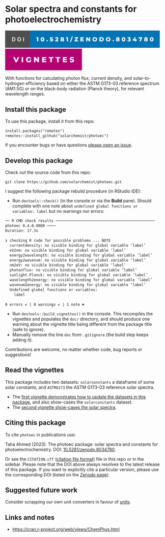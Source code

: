 # Solar spectra and constants for photoelectrochemistry

<!-- badges: start -->
[![DOI](https://raw.githubusercontent.com/solarchemist/photoec/master/man/figures/badge-doi.svg)](https://doi.org/10.5281/zenodo.8034780)
[![Vignettes](https://raw.githubusercontent.com/solarchemist/photoec/master/man/figures/badge-vignette.svg)](https://github.com/solarchemist/photoec#read-the-vignettes)
<!-- badges: end -->

With functions for calculating photon flux, current density, and solar-to-hydrogen
efficiency based on either the ASTM G173-03 reference spectrum (AM1.5G) or
on the black-body radiation (Planck theory), for relevant wavelength ranges.


## Install this package

To use this package, install it from this repo:

```
install.packages("remotes")
remotes::install_github("solarchemist/photoec")
```

If you encounter bugs or have questions
[please open an issue](https://github.com/solarchemist/photoec/issues).


## Develop this package

Check out the source code from this repo:
```
git clone https://github.com/solarchemist/photoec.git
```

I suggest the following package rebuild procedure (in RStudio IDE):

+ Run `devtools::check()` (in the console or via the **Build** pane).
  Should complete with one note about `undefined global functions or variables: label`
  but no warnings nor errors:
```
── R CMD check results ───────────────────────────────────────────── photoec 0.4.0.9000 ────
Duration: 17.3s

❯ checking R code for possible problems ... NOTE
  currentdensity: no visible binding for global variable ‘label’
  eV2nm: no visible binding for global variable ‘label’
  energy2wavelength: no visible binding for global variable ‘label’
  energy2wavenum: no visible binding for global variable ‘label’
  nm2eV: no visible binding for global variable ‘label’
  photonflux: no visible binding for global variable ‘label’
  sunlight.Planck: no visible binding for global variable ‘label’
  wavelength2energy: no visible binding for global variable ‘label’
  wavenum2energy: no visible binding for global variable ‘label’
  Undefined global functions or variables:
    label

0 errors ✔ | 0 warnings ✔ | 1 note ✖
```
+ Run `devtools::build_vignettes()` in the console. This recompiles the vignettes
  and populates the `doc/` directory, and should produce one warning
  about the vignette title being different from the package title (safe to ignore).
+ Manually remove the line `doc` from `.gitignore` (the build step keeps adding it).

Contributions are welcome, no matter whether code, bug reports or suggestions!


## Read the vignettes

This package includes two datasets: `solarconstants` a dataframe of some solar constants,
and `ASTMG173` the ASTM G173-03 reference solar spectra.

+ The [first vignette demonstrates how to update the datasets in this package](https://htmlpreview.github.io/?https://github.com/solarchemist/photoec/blob/master/doc/datasets.html),
  and also show-cases the `solarconstants` dataset.
+ The [second vignette show-cases the solar spectra](https://htmlpreview.github.io/?https://github.com/solarchemist/photoec/blob/master/doc/solar-spectra.html).


## Citing this package

To cite `photoec` in publications use:

Taha Ahmed (2023). The photoec package: solar spectra and constants for photoelectrochemistry.
DOI: [10.5281/zenodo.8034780](https://doi.org/10.5281/zenodo.8034780).

Or see the `CITATION.cff` ([citation file format](https://citation-file-format.github.io/))
file in this repo or in the sidebar.
Please note that the DOI above always resolves to the latest release of this package.
If you want to explicitly cite a particular version, please use the corresponding DOI
(listed on the [Zenodo page](https://doi.org/10.5281/zenodo.8034780)).


## Suggested future work

Consider scrapping our own unit converters in favour of [units](https://cran.r-project.org/web/packages/units/index.html).


## Links and notes

+ https://cran.r-project.org/web/views/ChemPhys.html
